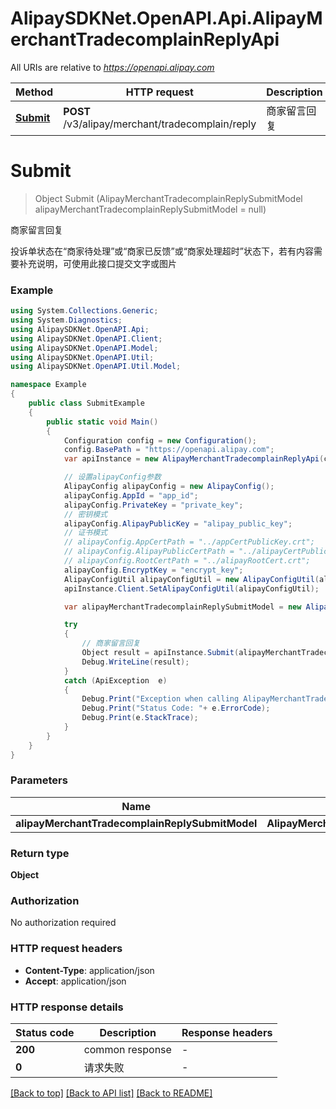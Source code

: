 # AlipaySDKNet.OpenAPI.Api.AlipayMerchantTradecomplainReplyApi

All URIs are relative to *https://openapi.alipay.com*

Method | HTTP request | Description
------------- | ------------- | -------------
[**Submit**](AlipayMerchantTradecomplainReplyApi.md#submit) | **POST** /v3/alipay/merchant/tradecomplain/reply | 商家留言回复


<a name="submit"></a>
# **Submit**
> Object Submit (AlipayMerchantTradecomplainReplySubmitModel alipayMerchantTradecomplainReplySubmitModel = null)

商家留言回复

投诉单状态在“商家待处理”或“商家已反馈”或“商家处理超时”状态下，若有内容需要补充说明，可使用此接口提交文字或图片

### Example
```csharp
using System.Collections.Generic;
using System.Diagnostics;
using AlipaySDKNet.OpenAPI.Api;
using AlipaySDKNet.OpenAPI.Client;
using AlipaySDKNet.OpenAPI.Model;
using AlipaySDKNet.OpenAPI.Util;
using AlipaySDKNet.OpenAPI.Util.Model;

namespace Example
{
    public class SubmitExample
    {
        public static void Main()
        {
            Configuration config = new Configuration();
            config.BasePath = "https://openapi.alipay.com";
            var apiInstance = new AlipayMerchantTradecomplainReplyApi(config);

            // 设置alipayConfig参数
            AlipayConfig alipayConfig = new AlipayConfig();
            alipayConfig.AppId = "app_id";
            alipayConfig.PrivateKey = "private_key";
            // 密钥模式
            alipayConfig.AlipayPublicKey = "alipay_public_key";
            // 证书模式
            // alipayConfig.AppCertPath = "../appCertPublicKey.crt";
            // alipayConfig.AlipayPublicCertPath = "../alipayCertPublicKey_RSA2.crt";
            // alipayConfig.RootCertPath = "../alipayRootCert.crt";
            alipayConfig.EncryptKey = "encrypt_key";
            AlipayConfigUtil alipayConfigUtil = new AlipayConfigUtil(alipayConfig);
            apiInstance.Client.SetAlipayConfigUtil(alipayConfigUtil);

            var alipayMerchantTradecomplainReplySubmitModel = new AlipayMerchantTradecomplainReplySubmitModel(); // AlipayMerchantTradecomplainReplySubmitModel |  (optional) 

            try
            {
                // 商家留言回复
                Object result = apiInstance.Submit(alipayMerchantTradecomplainReplySubmitModel);
                Debug.WriteLine(result);
            }
            catch (ApiException  e)
            {
                Debug.Print("Exception when calling AlipayMerchantTradecomplainReplyApi.Submit: " + e.Message );
                Debug.Print("Status Code: "+ e.ErrorCode);
                Debug.Print(e.StackTrace);
            }
        }
    }
}
```

### Parameters

Name | Type | Description  | Notes
------------- | ------------- | ------------- | -------------
 **alipayMerchantTradecomplainReplySubmitModel** | **AlipayMerchantTradecomplainReplySubmitModel**|  | [optional] 

### Return type

**Object**

### Authorization

No authorization required

### HTTP request headers

 - **Content-Type**: application/json
 - **Accept**: application/json


### HTTP response details
| Status code | Description | Response headers |
|-------------|-------------|------------------|
| **200** | common response |  -  |
| **0** | 请求失败 |  -  |

[[Back to top]](#) [[Back to API list]](../README.md#documentation-for-api-endpoints) [[Back to README]](../README.md)

